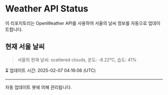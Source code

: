 
# Weather API Status

이 리포지토리는 OpenWeather API를 사용하여 서울의 날씨 정보를 자동으로 업데이트합니다.

## 현재 서울 날씨
> 서울의 현재 날씨: scattered clouds, 온도: -8.22°C, 습도: 41%

⏳ 업데이트 시간: 2025-02-07 04:16:06 (UTC)

---
자동 업데이트 봇에 의해 관리됩니다.
